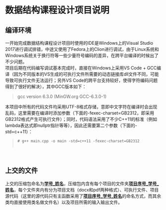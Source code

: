 # 数据结构课程设计项目说明
## 编译环境
一开始完成数据结构课程设计项目时使用的IDE是Windows上的Visual Studio 2017进行调试排错，中途又使用了Fedora上的Clion进行调试，由于Linux系统和Windows系统关于换行符等一些少量符号编码的差异，在跨平台编译的时候出了不少问题。</br>项目后期在代码编写调试基本完成时，直接在Windows上采用VS Code + GCC编译（因为不同版本的VS生成的可执行文件所需要的动态链接库dll文件不同，可能导致可执行文件无法运行；另外VS Code的跨平台支持较好，使得字符编码问题得到了很好的解决），其中GCC版本如下：

>gcc version 6.3.0 (MinGW.org GCC-6.3.0-1)</br>

本项目中所有的代码文件均采用UTF-8格式存储，意即中文字符在编译时会出现乱码，这里需要在编译时添加参数（下面的-fexec-charset=GB2312，即采用GB2312格式产生可执行文件）；同时，代码语法采用了不少C++11的标准（例如lambda表达式即nullptr指针等等），因此还需要第二个参数（下面的-std=c++11）：
> <pre><code># g++ main.cpp -o main -std=c++11 -fexec-charset=GB2312 
</code></pre>

## 上交的文件
上交的压缩包命名为<u><b>学号_姓名</b></u>，压缩包内含有每个项目的文件夹<u><b>项目序号_学号_姓名</b></u>，每个文件夹内有分为项目文档（docx和pdf两种格式）、可执行文件、项目源代码（这里的源代码只有主函数采用了<u><b>项目序号_学号_姓名</b></u>的命名方式，而其余类均直接使用类名做文件名）以及项目所需的输入输出文件。